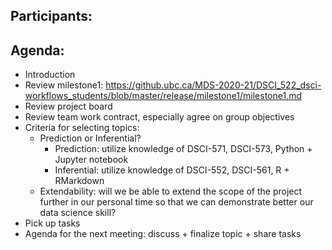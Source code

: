 ## Participants: 
## Agenda:
* Introduction
* Review milestone1: https://github.ubc.ca/MDS-2020-21/DSCI_522_dsci-workflows_students/blob/master/release/milestone1/milestone1.md
* Review project board
* Review team work contract, especially agree on group objectives
* Criteria for selecting topics:
  * Prediction or Inferential?
    * Prediction: utilize knowledge of DSCI-571, DSCI-573, Python + Jupyter notebook
    * Inferential: utilize knowledge of DSCI-552, DSCI-561, R + RMarkdown
  * Extendability: will we be able to extend the scope of the project further in our personal time so that we can demonstrate better our data science skill?
* Pick up tasks
* Agenda for the next meeting: discuss + finalize topic + share tasks
